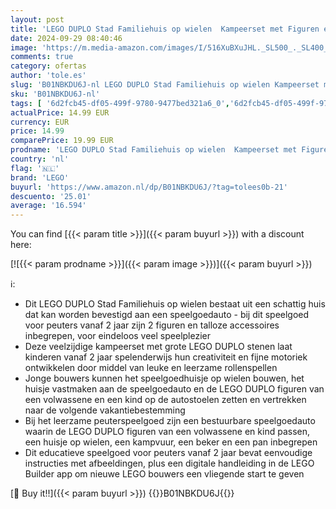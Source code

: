 ```yaml
---
layout: post
title: 'LEGO DUPLO Stad Familiehuis op wielen  Kampeerset met Figuren en een Speelgoed Auto voor Jongens en Meisjes vanaf 2 Jaar  Fijne Motoriek Ontwikkelen  Cadeau voor Peuters en Kleuters 10986'
date: 2024-09-29 08:40:46
image: 'https://m.media-amazon.com/images/I/516XuBXuJHL._SL500_._SL400_.jpg'
comments: true
category: ofertas
author: 'tole.es'
slug: 'B01NBKDU6J-nl LEGO DUPLO Stad Familiehuis op wielen Kampeerset met...'
sku: 'B01NBKDU6J-nl'
tags: [ '6d2fcb45-df05-499f-9780-9477bed321a6_0','6d2fcb45-df05-499f-9780-9477bed321a6_2601','6d2fcb45-df05-499f-9780-9477bed321a6_501','Arborist Merchandising Root','Bouw- & constructiespeelgoed','Bouwstenen & blokken','Educatief speelgoed','Montessori','Self Service','Sinterklaas','Special Features Stores','Speelgoed & spellen','lego','🇳🇱', ]
actualPrice: 14.99 EUR
currency: EUR
price: 14.99
comparePrice: 19.99 EUR
prodname: 'LEGO DUPLO Stad Familiehuis op wielen  Kampeerset met Figuren en een Speelgoed Auto voor Jongens en Meisjes vanaf 2 Jaar  Fijne Motoriek Ontwikkelen  Cadeau voor Peuters en Kleuters 10986'
country: 'nl'
flag: '🇳🇱'
brand: 'LEGO'
buyurl: 'https://www.amazon.nl/dp/B01NBKDU6J/?tag=tolees0b-21'
descuento: '25.01'
average: '16.594'
---
```


You can find [{{< param title >}}]({{< param buyurl >}}) with a discount here:

[![{{< param prodname >}}]({{< param image >}})]({{< param buyurl >}})

ℹ️:

- Dit LEGO DUPLO Stad Familiehuis op wielen bestaat uit een schattig huis dat kan worden bevestigd aan een speelgoedauto - bij dit speelgoed voor peuters vanaf 2 jaar zijn 2 figuren en talloze accessoires inbegrepen, voor eindeloos veel speelplezier
- Deze veelzijdige kampeerset met grote LEGO DUPLO stenen laat kinderen vanaf 2 jaar spelenderwijs hun creativiteit en fijne motoriek ontwikkelen door middel van leuke en leerzame rollenspellen
- Jonge bouwers kunnen het speelgoedhuisje op wielen bouwen, het huisje vastmaken aan de speelgoedauto en de LEGO DUPLO figuren van een volwassene en een kind op de autostoelen zetten en vertrekken naar de volgende vakantiebestemming
- Bij het leerzame peuterspeelgoed zijn een bestuurbare speelgoedauto waarin de LEGO DUPLO figuren van een volwassene en kind passen, een huisje op wielen, een kampvuur, een beker en een pan inbegrepen
- Dit educatieve speelgoed voor peuters vanaf 2 jaar bevat eenvoudige instructies met afbeeldingen, plus een digitale handleiding in de LEGO Builder app om nieuwe LEGO bouwers een vliegende start te geven

[🛒 Buy it!!]({{< param buyurl >}})
{{<world>}}B01NBKDU6J{{</world>}}
